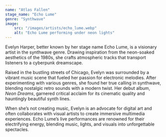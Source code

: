 ```yaml
---
name: "Atlas Fallen"
stage_name: "Echo Lume"
genre: "Synthwave"
image: 
    src: "/images/artists/echo_lume.webp"
    alt: "Echo Lume performing under neon lights"
---
```


Evelyn Harper, better known by her stage name Echo Lume, is a visionary artist in the synthwave genre. Drawing inspiration from the neon-soaked aesthetics of the 1980s, she crafts atmospheric tracks that transport listeners to a cyberpunk dreamscape.

Raised in the bustling streets of Chicago, Evelyn was surrounded by a vibrant music scene that fueled her passion for electronic melodies. After experimenting with various genres, she found her true calling in synthwave, blending nostalgic retro sounds with a modern twist. Her debut album, *Neon Dreams*, garnered critical acclaim for its cinematic quality and hauntingly beautiful synth lines.

When she’s not creating music, Evelyn is an advocate for digital art and often collaborates with visual artists to create immersive multimedia experiences. Echo Lume’s live performances are renowned for their electrifying energy, blending music, lights, and visuals into unforgettable spectacles.
